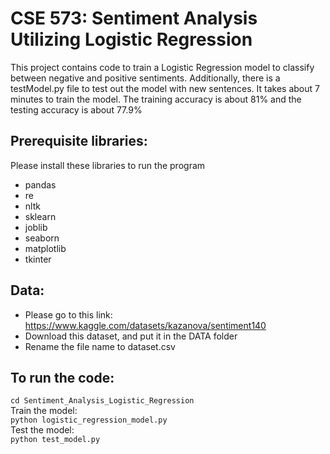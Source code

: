 # CSE 573: Sentiment Analysis Utilizing Logistic Regression

This project contains code to train a Logistic Regression model to classify between negative and positive sentiments. Additionally, there is a testModel.py file to test out the model with new sentences. It takes about 7 minutes to train the model. The training accuracy is about 81% and the testing accuracy is about 77.9%

## Prerequisite libraries:
Please install these libraries to run the program
- pandas
- re
- nltk
- sklearn
- joblib
- seaborn
- matplotlib
- tkinter

## Data:
- Please go to this link:
https://www.kaggle.com/datasets/kazanova/sentiment140 <br>
- Download this dataset, and put it in the DATA folder
- Rename the file name to dataset.csv

## To run the code:
```cd Sentiment_Analysis_Logistic_Regression``` <br>
Train the model: <br>
```python logistic_regression_model.py``` <br>
Test the model: <br>
```python test_model.py``` <br>
